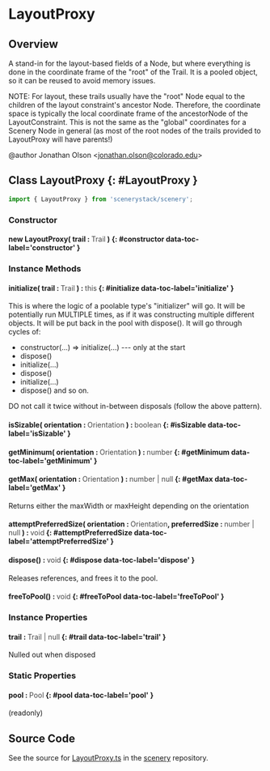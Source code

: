 # LayoutProxy

## Overview

A stand-in for the layout-based fields of a Node, but where everything is done in the coordinate frame of the
"root" of the Trail. It is a pooled object, so it can be reused to avoid memory issues.

NOTE: For layout, these trails usually have the "root" Node equal to the children of the layout constraint's ancestor
Node. Therefore, the coordinate space is typically the local coordinate frame of the ancestorNode of the
LayoutConstraint. This is not the same as the "global" coordinates for a Scenery Node in general (as most of the root
nodes of the trails provided to LayoutProxy will have parents!)

@author Jonathan Olson &lt;jonathan.olson@colorado.edu&gt;

## Class LayoutProxy {: #LayoutProxy }


```js
import { LayoutProxy } from 'scenerystack/scenery';
```
### Constructor

#### new LayoutProxy( trail : <span style="font-weight: 400; opacity: 80%;">Trail</span> ) {: #constructor data-toc-label='constructor' }

### Instance Methods

#### initialize( trail : <span style="font-weight: 400; opacity: 80%;">Trail</span> ) : <span style="font-weight: 400; opacity: 80%;">this</span> {: #initialize data-toc-label='initialize' }

This is where the logic of a poolable type's "initializer" will go. It will be potentially run MULTIPLE times,
as if it was constructing multiple different objects. It will be put back in the pool with dispose().
It will go through cycles of:
- constructor(...) =&gt; initialize(...) --- only at the start
- dispose()
- initialize(...)
- dispose()
- initialize(...)
- dispose()
and so on.

DO not call it twice without in-between disposals (follow the above pattern).

#### isSizable( orientation : <span style="font-weight: 400; opacity: 80%;">Orientation</span> ) : <span style="font-weight: 400; opacity: 80%;">boolean</span> {: #isSizable data-toc-label='isSizable' }

#### getMinimum( orientation : <span style="font-weight: 400; opacity: 80%;">Orientation</span> ) : <span style="font-weight: 400; opacity: 80%;">number</span> {: #getMinimum data-toc-label='getMinimum' }

#### getMax( orientation : <span style="font-weight: 400; opacity: 80%;">Orientation</span> ) : <span style="font-weight: 400; opacity: 80%;">number | null</span> {: #getMax data-toc-label='getMax' }

Returns either the maxWidth or maxHeight depending on the orientation

#### attemptPreferredSize( orientation : <span style="font-weight: 400; opacity: 80%;">Orientation</span>, preferredSize : <span style="font-weight: 400; opacity: 80%;">number | null</span> ) : <span style="font-weight: 400; opacity: 80%;">void</span> {: #attemptPreferredSize data-toc-label='attemptPreferredSize' }

#### dispose() : <span style="font-weight: 400; opacity: 80%;">void</span> {: #dispose data-toc-label='dispose' }

Releases references, and frees it to the pool.

#### freeToPool() : <span style="font-weight: 400; opacity: 80%;">void</span> {: #freeToPool data-toc-label='freeToPool' }

### Instance Properties

#### trail : <span style="font-weight: 400; opacity: 80%;">Trail | null</span> {: #trail data-toc-label='trail' }

Nulled out when disposed

### Static Properties

#### pool : <span style="font-weight: 400; opacity: 80%;">Pool</span> {: #pool data-toc-label='pool' }

(readonly)



## Source Code

See the source for [LayoutProxy.ts](https://github.com/phetsims/scenery/blob/main/js/layout/LayoutProxy.ts) in the [scenery](https://github.com/phetsims/scenery) repository.
